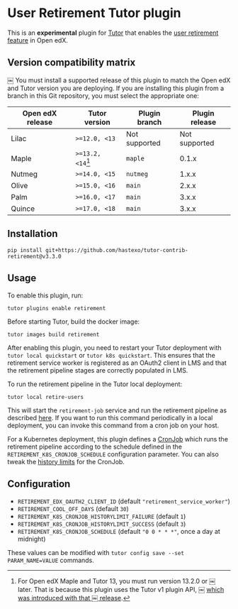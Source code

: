 User Retirement Tutor plugin
===================================

This is an **experimental** plugin for
[Tutor](https://docs.tutor.overhang.io) that enables the [user retirement 
feature](https://edx.readthedocs.io/projects/edx-installing-configuring-and-running/en/latest/configuration/user_retire/index.html) in Open edX.

Version compatibility matrix
----------------------------
￼
You must install a supported release of this plugin to match the Open
edX and Tutor version you are deploying. If you are installing this
plugin from a branch in this Git repository, you must select the
appropriate one:

| Open edX release | Tutor version     | Plugin branch | Plugin release |
|------------------|-------------------|---------------|----------------|
| Lilac            | `>=12.0, <13`     | Not supported | Not supported  |
| Maple            | `>=13.2, <14`[^1] | `maple`       | 0.1.x          |
| Nutmeg           | `>=14.0, <15`     | `nutmeg`      | 1.x.x          |
| Olive            | `>=15.0, <16`     | `main`        | 2.x.x          |
| Palm             | `>=16.0, <17`     | `main`        | 3.x.x          |
| Quince           | `>=17.0, <18`     | `main`        | 3.x.x          |

[^1]: For Open edX Maple and Tutor 13, you must run version 13.2.0 or
￼   later. That is because this plugin uses the Tutor v1 plugin API,
￼   [which was introduced with that
￼   release](https://github.com/overhangio/tutor/blob/master/CHANGELOG.md#v1320-2022-04-24).

Installation
------------

    pip install git+https://github.com/hastexo/tutor-contrib-retirement@v3.3.0

Usage
-----

To enable this plugin, run:

    tutor plugins enable retirement

Before starting Tutor, build the docker image:

    tutor images build retirement

After enabling this plugin, you need to restart your Tutor deployment with
`tutor local quickstart` or `tutor k8s quickstart`. This ensures that the 
retirement service worker is registered as an OAuth2 client in LMS and that the 
retirement pipeline stages are correctly populated in LMS.

To run the retirement pipeline in the Tutor local deployment:

    tutor local retire-users

This will start the `retirement-job` service and run the retirement pipeline 
as described [here](https://edx.readthedocs.io/projects/edx-installing-configuring-and-running/en/latest/configuration/user_retire/driver_setup.html).
If you want to run this command periodically in a local deployment, you can 
invoke this command from a cron job on your host. 

For a Kubernetes deployment, this plugin defines a [CronJob](https://kubernetes.io/docs/concepts/workloads/controllers/cron-jobs/) 
which runs the retirement pipeline according to the schedule defined in 
the `RETIREMENT_K8S_CRONJOB_SCHEDULE` configuration parameter.
You can also tweak the [history
limits](https://kubernetes.io/docs/tasks/job/automated-tasks-with-cron-jobs/#jobs-history-limits)
for the CronJob.

Configuration
-------------

* `RETIREMENT_EDX_OAUTH2_CLIENT_ID` (default `"retirement_service_worker"`)
* `RETIREMENT_COOL_OFF_DAYS` (default `30`)
* `RETIREMENT_K8S_CRONJOB_HISTORYLIMIT_FAILURE` (default `1`)
* `RETIREMENT_K8S_CRONJOB_HISTORYLIMIT_SUCCESS` (default `3`)
* `RETIREMENT_K8S_CRONJOB_SCHEDULE` (default `"0 0 * * *"`, once a day at 
  midnight)

These values can be modified with `tutor config save --set
PARAM_NAME=VALUE` commands.
